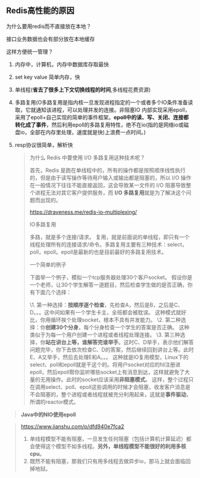 ## Redis高性能的原因

为什么要用redis而不直接放在本地？

接口业务数据也会有部分放在本地缓存

这样方便统一管理？

1. 内存中，计算机，内存中数据库存取最快

2. set key value 简单内存，快

3. 单线程(**省去了很多上下文切换线程的时间**,多线程花费资源)

4. 多路复用(O多路复用是指内核一旦发现进程指定的一个或者多个IO条件准备读取，它就通知该进程，可以处理并发的连接。非阻塞IO 内部实现采用epoll，采用了epoll+自己实现的简单的事件框架。**epoll中的读、写、关闭、连接都转化成了事件**，然后利用epoll的多路复用特性，绝不在io(指的是网络io或磁盘io，全部在内存里处理，速度就是快)上浪费一点时间。)

5. resp协议很简单，解析快

   >为什么 Redis 中要使用 I/O 多路复用这种技术呢？
   >
   >首先，Redis 是跑在单线程中的，所有的操作都是按照顺序线性执行的，但是由于读写操作等待用户输入或输出都是阻塞的，所以 I/O 操作在一般情况下往往不能直接返回，这会导致某一文件的 I/O 阻塞导致整个进程无法对其它客户提供服务，而 **I/O 多路复用**就是为了解决这个问题而出现的。
   >
   >https://draveness.me/redis-io-multiplexing/
   >
   >IO多路复用
   >
   >多路，就是多个连接/请求。
   >复用，就是前面说的单线程，即只有一个线程处理所有的连接请求/命令。多路复用主要有三种技术：select，poll，epoll。epoll是最新的也是目前最好的多路复用技术。
   >
   >一个简单的例子
   >
   >下面举一个例子，模拟一个tcp服务器处理30个客户socket。
   >假设你是一个老师，让30个学生解答一道题目，然后检查学生做的是否正确，你有下面几个选择：
   >
   >\1. 第一种选择：**按顺序逐个检查**，先检查A，然后是B，之后是C、D。。。这中间如果有一个学生卡主，全班都会被耽误。
   >这种模式就好比，你用循环挨个处理socket，根本不具有并发能力。
   >\2. 第二种选择：你**创建30个分身**，每个分身检查一个学生的答案是否正确。 这种类似于为每一个用户创建一个进程或者线程处理连接。
   >\3. 第三种选择，你**站在讲台上等，谁解答完谁举手**。这时C、D举手，表示他们解答问题完毕，你下去依次检查C、D的答案，然后继续回到讲台上等。此时E、A又举手，然后去处理E和A。。。 
   >这种就是IO复用模型，Linux下的select、poll和epoll就是干这个的。将用户socket对应的fd注册进epoll，然后epoll帮你监听哪些socket上有消息到达，这样就避免了大量的无用操作。此时的socket应该采用**非阻塞模式**。
   >这样，整个过程只在调用select、poll、epoll这些调用的时候才会阻塞，收发客户消息是不会阻塞的，整个进程或者线程就被充分利用起来，这就是**事件驱动**，所谓的reactor模式。
>
   >**Java中的NIO使用epoll**

   >https://www.jianshu.com/p/dfd940e7fca2
   >
>1. 单线程模型不能有阻塞，一旦发生任何阻塞（包括计算机计算延迟）都会使得这个模型不如多线程。**另外，单线程模型不能很好的利用多核cpu**。
   >2. 既然不能有阻塞，那我们只有用多线程去做异步io，那马上就会面临回掉地狱。

   

   

   


